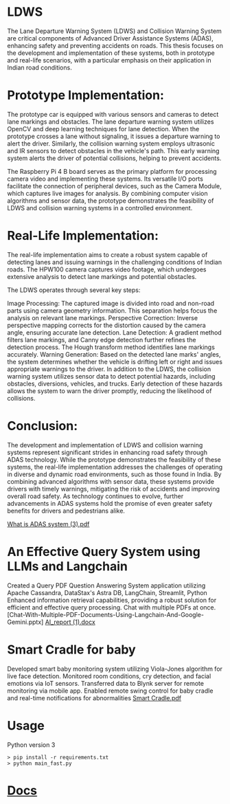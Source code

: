 # LDWS

The Lane Departure Warning System (LDWS) and Collision Warning System are critical components of Advanced Driver Assistance Systems (ADAS), enhancing safety and preventing accidents on roads. This thesis focuses on the development and implementation of these systems, both in prototype and real-life scenarios, with a particular emphasis on their application in Indian road conditions.

# Prototype Implementation:
The prototype car is equipped with various sensors and cameras to detect lane markings and obstacles. The lane departure warning system utilizes OpenCV and deep learning techniques for lane detection. When the prototype crosses a lane without signaling, it issues a departure warning to alert the driver. Similarly, the collision warning system employs ultrasonic and IR sensors to detect obstacles in the vehicle's path. This early warning system alerts the driver of potential collisions, helping to prevent accidents.

The Raspberry Pi 4 B board serves as the primary platform for processing camera video and implementing these systems. Its versatile I/O ports facilitate the connection of peripheral devices, such as the Camera Module, which captures live images for analysis. By combining computer vision algorithms and sensor data, the prototype demonstrates the feasibility of LDWS and collision warning systems in a controlled environment.

# Real-Life Implementation:
The real-life implementation aims to create a robust system capable of detecting lanes and issuing warnings in the challenging conditions of Indian roads. The HPW100 camera captures video footage, which undergoes extensive analysis to detect lane markings and potential obstacles.

The LDWS operates through several key steps:

Image Processing: The captured image is divided into road and non-road parts using camera geometry information. This separation helps focus the analysis on relevant lane markings.
Perspective Correction: Inverse perspective mapping corrects for the distortion caused by the camera angle, ensuring accurate lane detection.
Lane Detection: A gradient method filters lane markings, and Canny edge detection further refines the detection process. The Hough transform method identifies lane markings accurately.
Warning Generation: Based on the detected lane marks' angles, the system determines whether the vehicle is drifting left or right and issues appropriate warnings to the driver.
In addition to the LDWS, the collision warning system utilizes sensor data to detect potential hazards, including obstacles, diversions, vehicles, and trucks. Early detection of these hazards allows the system to warn the driver promptly, reducing the likelihood of collisions.

# Conclusion:
The development and implementation of LDWS and collision warning systems represent significant strides in enhancing road safety through ADAS technology. While the prototype demonstrates the feasibility of these systems, the real-life implementation addresses the challenges of operating in diverse and dynamic road environments, such as those found in India. By combining advanced algorithms with sensor data, these systems provide drivers with timely warnings, mitigating the risk of accidents and improving overall road safety. As technology continues to evolve, further advancements in ADAS systems hold the promise of even greater safety benefits for drivers and pedestrians alike.

[What is ADAS system (3).pdf](https://github.com/DevanshShukla1/projects/files/15137832/What.is.ADAS.system.3.pdf)


# An Effective Query System using LLMs and Langchain
Created a Query PDF Question Answering System application utilizing Apache Cassandra, DataStax's Astra DB, LangChain, Streamlit, Python
Enhanced information retrieval capabilities, providing a robust solution for efficient and effective query processing. Chat with multiple PDFs at once.
[Chat-With-Multiple-PDF-Documents-Using-Langchain-And-Google-Gemini.pptx]
[AI_report (1).docx](https://github.com/DevanshShukla1/projects/files/15104152/AI_report.1.docx)

 # Smart Cradle for baby
 Developed smart baby monitoring system utilizing Viola-Jones algorithm for live face detection.
Monitored room conditions, cry detection, and facial emotions via IoT sensors.
Transferred data to Blynk server for remote monitoring via mobile app.
Enabled remote swing control for baby cradle and real-time notifications for abnormalities
[Smart Cradle.pdf](https://github.com/DevanshShukla1/projects/files/15104035/Smart.Cradle.pdf)



# Usage
Python version 3
```
> pip install -r requirements.txt
> python main_fast.py
```

# [Docs](./docs)
